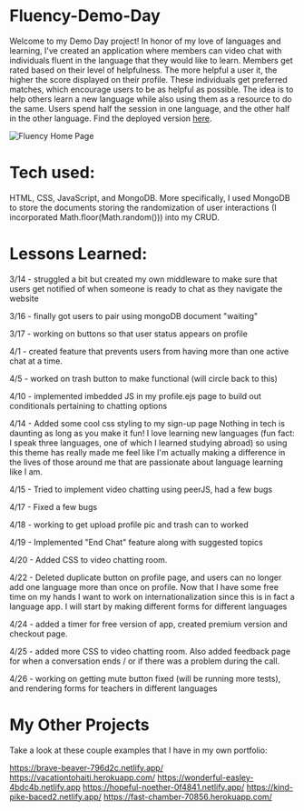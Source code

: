 # Fluency-Demo-Day

Welcome to my Demo Day project! In honor of my love of languages and learning, I've created an application where members can video chat with individuals fluent in the language that they would like to learn. Members get rated based on their level of helpfulness. The more helpful a user it, the higher the score displayed on their profile. These individuals get preferred matches, which encourage users to be as helpful as possible. The idea is to help others learn a new language while also using them as a resource to do the same. Users spend half the session in one language, and the other half in the other language. Find the deployed version [here](https://fluencykp.herokuapp.com/ ).

![Fluency Home Page](background2.jpg)

# Tech used:
HTML, CSS, JavaScript, and MongoDB. More specifically, I used MongoDB to store the documents storing the randomization of user interactions (I incorporated Math.floor(Math.random())) into my CRUD.



# Lessons Learned:

3/14 - struggled a bit but created my own middleware to make sure that users get notified of when someone is ready to chat as they navigate the website

3/16 - finally got users to pair using mongoDB document "waiting"

3/17 - working on buttons so that user status appears on profile

4/1 - created feature that prevents users from having more than one active chat at a time.

4/5 - worked on trash button to make functional (will circle back to this)

4/10 - implemented imbedded JS in my profile.ejs page to build out conditionals pertaining to chatting options

4/14 - Added some cool css styling to my sign-up page
Nothing in tech is daunting as long as you make it fun! I love learning new languages (fun fact: I speak three languages, one of which I learned studying abroad) so using this theme has really made me feel like I'm actually making a difference in the lives of those around me that are passionate about language learning like I am.

4/15 - Tried to implement video chatting using peerJS, had a few bugs

4/17 - Fixed a few bugs


4/18 - working to get upload profile pic and trash can to worked


4/19 - Implemented "End Chat" feature along with suggested topics

4/20 - Added CSS to video chatting room.


4/22 - Deleted duplicate button on profile page, and users can no longer add one language more than once on profile. Now that I have some free time on my hands I want to work on internationalization since this is in fact a language app. I will start by making different forms for different languages

4/24 - added a timer for free version of app, created premium version and checkout page.

4/25 - added more CSS to video chatting room. Also added feedback page for when a conversation ends / or if there was a problem during the call.

4/26 - working on getting mute button fixed (will be running more tests), and rendering forms for teachers in different languages
# My Other Projects
Take a look at these couple examples that I have in my own portfolio:


https://brave-beaver-796d2c.netlify.app/
https://vacationtohaiti.herokuapp.com/
https://wonderful-easley-4bdc4b.netlify.app
https://hopeful-noether-0f4841.netlify.app/
https://kind-pike-baced2.netlify.app/
https://fast-chamber-70856.herokuapp.com/
